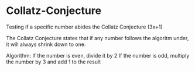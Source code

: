 # Collatz-Conjecture

Testing if a specific number abides the Collatz Conjecture (3x+1)

The Collatz Conjecture states that if any number follows the algoritm under, it will always shrink down to one.

Algorithm:
If the number is even, divide it by 2
If the number is odd, multiply the number by 3 and add 1 to the result
